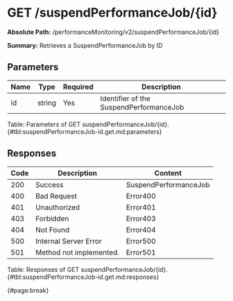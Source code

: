 <!--
    ATTENTION: This file was generated via gradle!
               Do NOT manually edit this file! Any such changes will be overwritten!
-->

# GET /suspendPerformanceJob/{id}

**Absolute Path:** /performanceMonitoring/v2/suspendPerformanceJob/{id}

**Summary:** Retrieves a SuspendPerformanceJob by ID

## Parameters

| Name | Type | Required | Description |
| ------ | ------ | --- | ------------ |
| id | string | Yes | Identifier of the SuspendPerformanceJob |

Table: Parameters of GET suspendPerformanceJob/{id}. {#tbl:suspendPerformanceJob-id.get.md:parameters}

## Responses

| Code | Description | Content |
|------|-------------|---------|
| 200 | Success | SuspendPerformanceJob |
| 400 | Bad Request | Error400 |
| 401 | Unauthorized | Error401 |
| 403 | Forbidden | Error403 |
| 404 | Not Found | Error404 |
| 500 | Internal Server Error | Error500 |
| 501 | Method not implemented. | Error501 |

Table: Responses of GET suspendPerformanceJob/{id}. {#tbl:suspendPerformanceJob-id.get.md:responses}

{#page:break}
